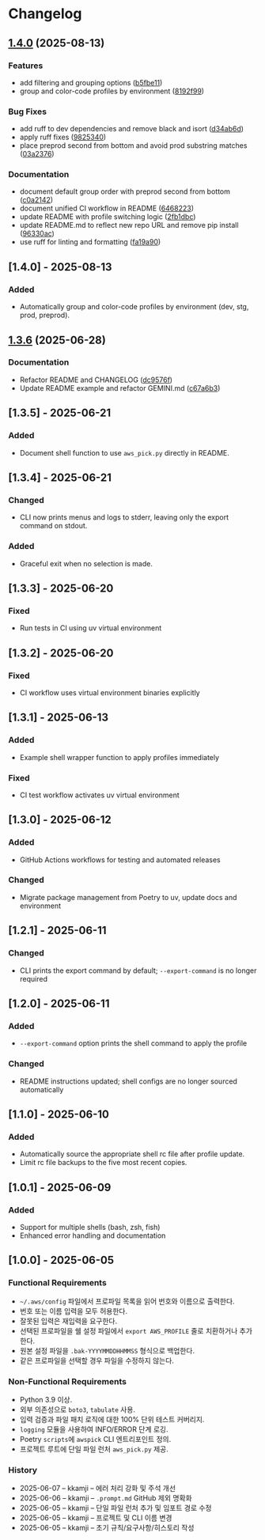 # Changelog
## [1.4.0](https://github.com/KKamJi98/aws-pick/compare/v1.3.6...v1.4.0) (2025-08-13)


### Features

* add filtering and grouping options ([b5fbe11](https://github.com/KKamJi98/aws-pick/commit/b5fbe11e21cab6a57d107c00cc1c41422c677c05))
* group and color-code profiles by environment ([8192f99](https://github.com/KKamJi98/aws-pick/commit/8192f99920acc52dcd80237f4e21815c60628263))


### Bug Fixes

* add ruff to dev dependencies and remove black and isort ([d34ab6d](https://github.com/KKamJi98/aws-pick/commit/d34ab6d1e3ce64f9ac4b5bd1fe7305c7ade2ef0a))
* apply ruff fixes ([9825340](https://github.com/KKamJi98/aws-pick/commit/9825340cf371feec689e96f99d3bb8fed8f051cf))
* place preprod second from bottom and avoid prod substring matches ([03a2376](https://github.com/KKamJi98/aws-pick/commit/03a2376ff43aa1d9a29a254b3fda8dff7eb3a3b5))


### Documentation

* document default group order with preprod second from bottom ([c0a2142](https://github.com/KKamJi98/aws-pick/commit/c0a214244aa074c4155a13b766d5bd1472f07ace))
* document unified CI workflow in README ([6468223](https://github.com/KKamJi98/aws-pick/commit/646822309d03ea1fbfba898c9e0fb4e15cfe747a))
* update README with profile switching logic ([2fb1dbc](https://github.com/KKamJi98/aws-pick/commit/2fb1dbc04dee5a260dbbd48c925be6d8248ce8c0))
* update README.md to reflect new repo URL and remove pip install ([96330ac](https://github.com/KKamJi98/aws-pick/commit/96330ac63c2bc90ba26ea836abf0afe06423ba4b))
* use ruff for linting and formatting ([fa19a90](https://github.com/KKamJi98/aws-pick/commit/fa19a9001a436c4271abe483a4fd0b56205719e4))

## [1.4.0] - 2025-08-13
### Added
- Automatically group and color-code profiles by environment (dev, stg, prod, preprod).


## [1.3.6](https://github.com/KKamJi98/aws-pick/compare/v1.3.5...v1.3.6) (2025-06-28)


### Documentation

* Refactor README and CHANGELOG ([dc9576f](https://github.com/KKamJi98/aws-pick/commit/dc9576fd7598b3e0ae0427771d59eea49d7eaa48))
* Update README example and refactor GEMINI.md ([c67a6b3](https://github.com/KKamJi98/aws-pick/commit/c67a6b316f0ac43df58840b9aa0c18b2f182b053))

## [1.3.5] - 2025-06-21
### Added
- Document shell function to use `aws_pick.py` directly in README.
## [1.3.4] - 2025-06-21
### Changed
- CLI now prints menus and logs to stderr, leaving only the export command on stdout.
### Added
- Graceful exit when no selection is made.
## [1.3.3] - 2025-06-20
### Fixed
- Run tests in CI using uv virtual environment
## [1.3.2] - 2025-06-20
### Fixed
- CI workflow uses virtual environment binaries explicitly

## [1.3.1] - 2025-06-13
### Added
- Example shell wrapper function to apply profiles immediately
### Fixed
- CI test workflow activates uv virtual environment

## [1.3.0] - 2025-06-12
### Added
- GitHub Actions workflows for testing and automated releases
### Changed
- Migrate package management from Poetry to uv, update docs and environment


## [1.2.1] - 2025-06-11
### Changed
- CLI prints the export command by default; `--export-command` is no longer required

## [1.2.0] - 2025-06-11
### Added
- `--export-command` option prints the shell command to apply the profile
### Changed
- README instructions updated; shell configs are no longer sourced automatically

## [1.1.0] - 2025-06-10
### Added
- Automatically source the appropriate shell rc file after profile update.
- Limit rc file backups to the five most recent copies.

## [1.0.1] - 2025-06-09
### Added
- Support for multiple shells (bash, zsh, fish)
- Enhanced error handling and documentation

## [1.0.0] - 2025-06-05
### Functional Requirements
- `~/.aws/config` 파일에서 프로파일 목록을 읽어 번호와 이름으로 출력한다.
- 번호 또는 이름 입력을 모두 허용한다.
- 잘못된 입력은 재입력을 요구한다.
- 선택된 프로파일을 쉘 설정 파일에서 `export AWS_PROFILE` 줄로 치환하거나 추가한다.
- 원본 설정 파일을 `.bak-YYYYMMDDHHMMSS` 형식으로 백업한다.
- 같은 프로파일을 선택할 경우 파일을 수정하지 않는다.

### Non-Functional Requirements
- Python 3.9 이상.
- 외부 의존성으로 `boto3`, `tabulate` 사용.
- 입력 검증과 파일 패치 로직에 대한 100% 단위 테스트 커버리지.
- `logging` 모듈을 사용하여 INFO/ERROR 단계 로깅.
- Poetry `scripts`에 `awspick` CLI 엔트리포인트 정의.
- 프로젝트 루트에 단일 파일 런처 `aws_pick.py` 제공.

### History
- 2025-06-07 – kkamji – 에러 처리 강화 및 주석 개선
- 2025-06-06 – kkamji – `.prompt.md` GitHub 제외 명확화
- 2025-06-05 – kkamji – 단일 파일 런처 추가 및 임포트 경로 수정
- 2025-06-05 – kkamji – 프로젝트 및 CLI 이름 변경
- 2025-06-05 – kkamji – 초기 규칙/요구사항/히스토리 작성
